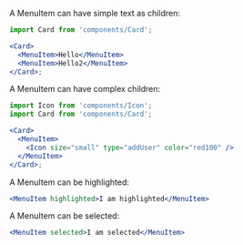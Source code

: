 A MenuItem can have simple text as children:

```jsx harmony
import Card from 'components/Card';

<Card>
  <MenuItem>Hello</MenuItem>
  <MenuItem>Hello2</MenuItem>
</Card>;
```

A MenuItem can have complex children:

```jsx harmony
import Icon from 'components/Icon';
import Card from 'components/Card';

<Card>
  <MenuItem>
    <Icon size="small" type="addUser" color="red100" />
  </MenuItem>
</Card>;
```

A MenuItem can be highlighted:

```jsx harmony
<MenuItem highlighted>I am highlighted</MenuItem>
```

A MenuItem can be selected:

```jsx harmony
<MenuItem selected>I am selected</MenuItem>
```
